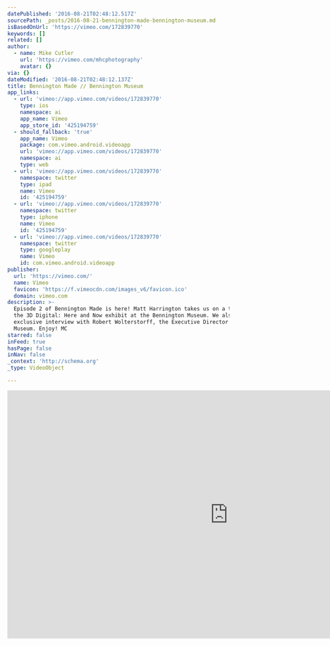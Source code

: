 ```yaml
---
datePublished: '2016-08-21T02:48:12.517Z'
sourcePath: _posts/2016-08-21-bennington-made-bennington-museum.md
isBasedOnUrl: 'https://vimeo.com/172839770'
keywords: []
related: []
author:
  - name: Mike Cutler
    url: 'https://vimeo.com/mhcphotography'
    avatar: {}
via: {}
dateModified: '2016-08-21T02:48:12.137Z'
title: Bennington Made // Bennington Museum
app_links:
  - url: 'vimeo://app.vimeo.com/videos/172839770'
    type: ios
    namespace: ai
    app_name: Vimeo
    app_store_id: '425194759'
  - should_fallback: 'true'
    app_name: Vimeo
    package: com.vimeo.android.videoapp
    url: 'vimeo://app.vimeo.com/videos/172839770'
    namespace: ai
    type: web
  - url: 'vimeo://app.vimeo.com/videos/172839770'
    namespace: twitter
    type: ipad
    name: Vimeo
    id: '425194759'
  - url: 'vimeo://app.vimeo.com/videos/172839770'
    namespace: twitter
    type: iphone
    name: Vimeo
    id: '425194759'
  - url: 'vimeo://app.vimeo.com/videos/172839770'
    namespace: twitter
    type: googleplay
    name: Vimeo
    id: com.vimeo.android.videoapp
publisher:
  url: 'https://vimeo.com/'
  name: Vimeo
  favicon: 'https://f.vimeocdn.com/images_v6/favicon.ico'
  domain: vimeo.com
description: >-
  Episode 2 of Bennington Made is here! Matt Harrington takes us on a tour of
  the 3D Digital: Here and Now exhibit at the Bennington Museum. We also have an
  exclusive interview with Robert Wolterstorff, the Executive Director of the
  Museum. Enjoy! MC
starred: false
inFeed: true
hasPage: false
inNav: false
_context: 'http://schema.org'
_type: VideoObject

---
```

<iframe src="https://cdn.embedly.com/widgets/media.html?src=https%3A%2F%2Fplayer.vimeo.com%2Fvideo%2F172839770&amp;url=https%3A%2F%2Fvimeo.com%2F172839770&amp;image=https%3A%2F%2Fi.vimeocdn.com%2Fvideo%2F578824049_1280.jpg&amp;key=b7d04c9b404c499eba89ee7072e1c4f7&amp;type=text%2Fhtml&amp;schema=vimeo" width="1000" height="563" scrolling="no" frameborder="0" allowfullscreen="" style=""></iframe>